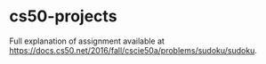 # cs50-projects
Full explanation of assignment available at https://docs.cs50.net/2016/fall/cscie50a/problems/sudoku/sudoku.
